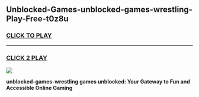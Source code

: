 
## Unblocked-Games-unblocked-games-wrestling-Play-Free-t0z8u
<h3>
<a href="https://premium76.site?title=unblocked-games-wrestling&ref=20A">CLICK TO PLAY</a></h3>
<hr>

<h3>
<a href="https://premium76.site?title=unblocked-games-wrestling&ref=20A">CLICK 2 PLAY</a>
  
</h3>

<a href="https://premium76.site?title=unblocked-games-wrestling&ref=20A"><img src="https://clearcache.store/games.png"></a>


**unblocked-games-wrestling games unblocked: Your Gateway to Fun and Accessible Online Gaming**
